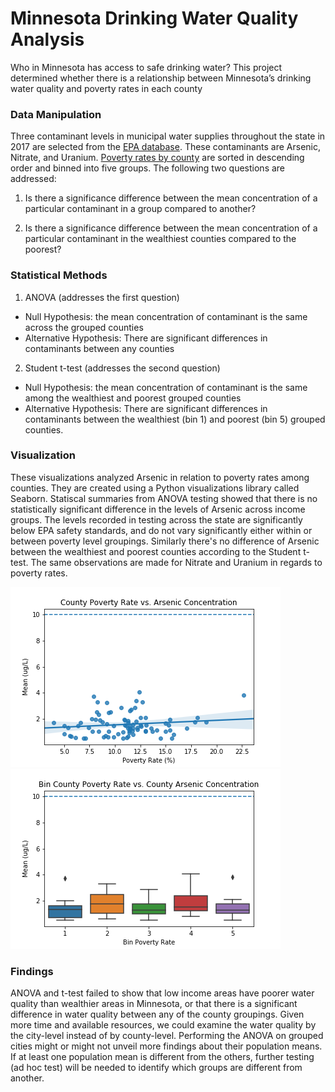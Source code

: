 # Minnesota Drinking Water Quality Analysis
Who in Minnesota has access to safe drinking water? This project determined whether there is a relationship between Minnesota’s drinking water quality and poverty rates in each county

### Data Manipulation
Three contaminant levels in municipal water supplies throughout the state in 2017 are selected from the [EPA database](https://data.web.health.state.mn.us/drinkingwater_query). These contaminants are Arsenic, Nitrate, and Uranium. [Poverty rates by county](https://www.welfareinfo.org/poverty-rate/minnesota/) are sorted in descending order and binned into five groups. The following two questions are addressed:

1. Is there a significance difference between the mean concentration of a particular contaminant in a group compared to another?

2. Is there a significance difference between the mean concentration of a particular contaminant in the wealthiest counties compared to the poorest?
### Statistical Methods
 
1. ANOVA (addresses the first question)

-	Null Hypothesis: the mean concentration of contaminant is the same across the grouped counties
- Alternative Hypothesis: There are significant differences in contaminants between any counties
2. Student t-test (addresses the second question)
-	Null Hypothesis: the mean concentration of contaminant is the same among the wealthiest and poorest grouped counties
-	Alternative Hypothesis: There are significant differences in contaminants between the wealthiest (bin 1) and poorest (bin 5) grouped counties.

### Visualization 
These visualizations analyzed Arsenic in relation to poverty rates among counties. They are created using a Python visualizations library called Seaborn. Statiscal summaries from ANOVA testing showed that there is no statistically significant difference in the levels of Arsenic across income groups. The levels recorded in testing across the state are significantly below EPA safety standards, and do not vary significantly either within or between poverty level groupings. Similarly there's no difference of Arsenic between the wealthiest and poorest counties according to the Student t-test. The same observations are made for Nitrate and Uranium in regards to poverty rates.


![Visualization](regression_line_arsenic2017.png)![Visualization](boxplot_line_arsenic2017.png)

### Findings
ANOVA and t-test failed to show that low income areas have poorer water quality than wealthier areas in Minnesota, or that there is a significant difference in water quality between any of the county groupings. Given more time and available resources, we could examine the water quality by the city-level instead of by county-level. Performing the ANOVA on grouped cities might or might not unveil more findings about their population means. If at least one population mean is different from the others, further testing (ad hoc test) will be needed to identify which groups are different from another.
